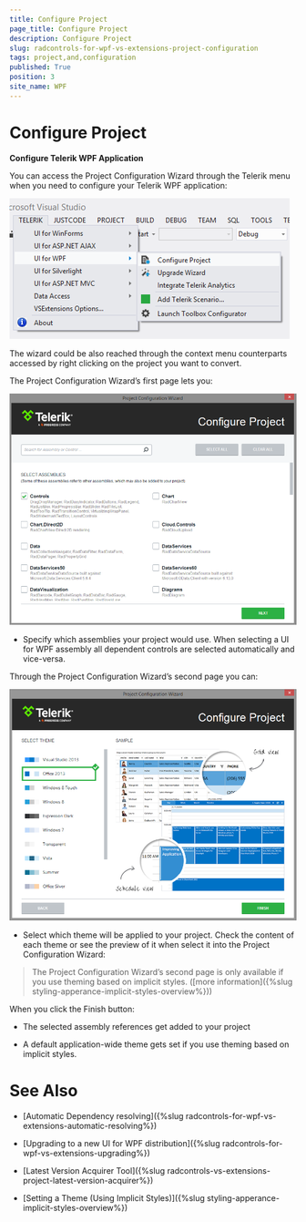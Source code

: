 ```yaml
---
title: Configure Project
page_title: Configure Project
description: Configure Project
slug: radcontrols-for-wpf-vs-extensions-project-configuration
tags: project,and,configuration
published: True
position: 3
site_name: WPF
---
```


# Configure Project
 
__Configure Telerik WPF Application__

You can access the Project Configuration Wizard through the Telerik menu when you need to configure your Telerik WPF application:

![VSExtentions WPF Overview Menu Configure](images/VSExtentions_WPF_OverviewMenuConfigure.png)

The wizard could be also reached through the context menu counterparts accessed by right clicking on the project you want to convert. 

The Project Configuration Wizard’s first page lets you:

![Project Configuration Wizard](images/VSExtensions_WPF_ProjectConfigureWizard.png)       

* Specify which assemblies your project would use. When selecting a UI for WPF assembly all dependent controls are selected automatically and vice-versa.
         
Through the Project Configuration Wizard’s second page you can:

![VSExtensions WPF Project Config Wizard Step 2](images/VSExtensions_WPF_ProjectConfigWizard_Step2.PNG)

* Select which theme will be applied to your project. Check the content of each theme or see the preview of it when select it into the Project Configuration Wizard:

>The Project Configuration Wizard’s second page is only available if you use theming based on implicit styles. ([more information]({%slug styling-apperance-implicit-styles-overview%}))           

When you click the Finish button:
        

* The selected assembly references get added to your project
          

* A default application-wide theme gets set if you use theming based on implicit styles.
          

# See Also

 * [Automatic Dependency resolving]({%slug radcontrols-for-wpf-vs-extensions-automatic-resolving%})

 * [Upgrading to a new UI for WPF distribution]({%slug radcontrols-for-wpf-vs-extensions-upgrading%})

 * [Latest Version Acquirer Tool]({%slug radcontrols-vs-extensions-project-latest-version-acquirer%})

 * [Setting a Theme (Using  Implicit Styles)]({%slug styling-apperance-implicit-styles-overview%})
